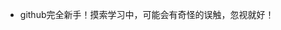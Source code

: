 - github完全新手！摸索学习中，可能会有奇怪的误触，忽视就好！
<!---
StephanieFrost0817/StephanieFrost0817 is a ✨ special ✨ repository because its `README.md` (this file) appears on your GitHub profile.
You can click the Preview link to take a look at your changes.
--->
